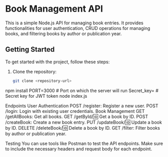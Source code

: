 # Book Management API

This is a simple Node.js API for managing book entries. It provides functionalities for user authentication, CRUD operations for managing books, and filtering books by author or publication year.

## Getting Started

To get started with the project, follow these steps:

1. Clone the repository:

   ```bash
   git clone <repository-url>
npm install
PORT=3000                # Port on which the server will run
Secret_key=<your-secret-key>  # Secret key for JWT token
node index.js

Endpoints
User Authentication
POST /register: Register a new user.
POST /login: Login with existing user credentials.
Book Management
GET /getAllBooks: Get all books.
GET /getById/:id: Get a book by ID.
POST /createBook: Create a new book entry.
PUT /updateBook/:id: Update a book by ID.
DELETE /deleteBook/:id: Delete a book by ID.
GET /filter: Filter books by author or publication year.

Testing
You can use tools like Postman to test the API endpoints. Make sure to include the necessary headers and request body for each endpoint.
